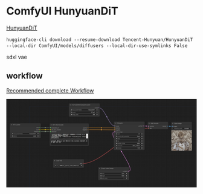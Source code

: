 # ComfyUI HunyuanDiT

[HunyuanDiT](https://github.com/Tencent/HunyuanDiT)

```
huggingface-cli download --resume-download Tencent-Hunyuan/HunyuanDiT --local-dir ComfyUI/models/diffusers --local-dir-use-symlinks False
```

sdxl vae

## workflow

[Recommended complete Workflow](https://github.com/chaojie/ComfyUI_ExtraModels/blob/main/HunYuan/wf.json)

<img src="HunYuan/wf.png" raw=true>